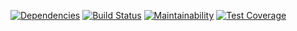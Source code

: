 [![Dependencies](https://david-dm.org/oligsei/lunchable-telegram-bot.svg)](https://david-dm.org/oligsei/lunchable-telegram-bot) [![Build Status](https://travis-ci.org/oligsei/lunchable-telegram-bot.svg?branch=master)](https://travis-ci.org/oligsei/lunchable-telegram-bot) [![Maintainability](https://api.codeclimate.com/v1/badges/33a46441bab0ddaf0d75/maintainability)](https://codeclimate.com/github/oligsei/lunchable-telegram-bot/maintainability) [![Test Coverage](https://api.codeclimate.com/v1/badges/33a46441bab0ddaf0d75/test_coverage)](https://codeclimate.com/github/oligsei/lunchable-telegram-bot/test_coverage)
